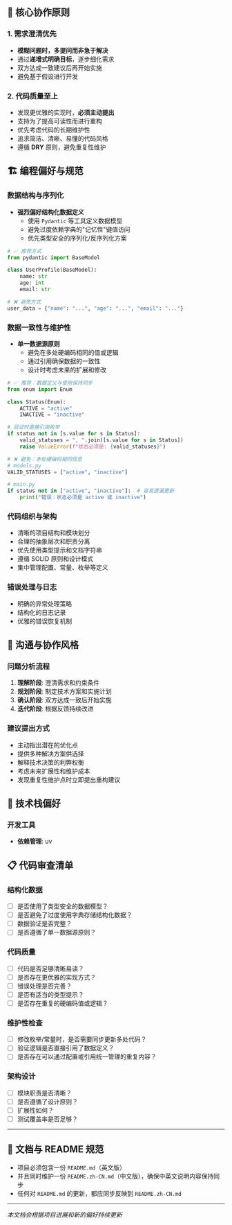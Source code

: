 ## 🎯 核心协作原则

### 1. 需求澄清优先
- **模糊问题时，多提问而非急于解决**
- 通过**递增式明确目标**，逐步细化需求
- 双方达成一致建议后再开始实施
- 避免基于假设进行开发

### 2. 代码质量至上
- 发现更优雅的实现时，**必须主动提出**
- 支持为了提高可读性而进行重构
- 优先考虑代码的长期维护性
- 追求简洁、清晰、易懂的代码风格
- 遵循 **DRY** 原则，避免重复性维护

## 🏗️ 编程偏好与规范

### 数据结构与序列化
- **强烈偏好结构化数据定义**
  - 使用 `Pydantic` 等工具定义数据模型
  - 避免过度依赖字典的"记忆性"键值访问
  - 优先类型安全的序列化/反序列化方案

```python
# ✅ 推荐方式
from pydantic import BaseModel

class UserProfile(BaseModel):
    name: str
    age: int
    email: str

# ❌ 避免方式
user_data = {"name": "...", "age": "...", "email": "..."}
```

### 数据一致性与维护性
- **单一数据源原则**
  - 避免在多处硬编码相同的值或逻辑
  - 通过引用确保数据的一致性
  - 设计时考虑未来的扩展和修改

```python
# ✅ 推荐：数据定义与使用保持同步
from enum import Enum

class Status(Enum):
    ACTIVE = "active"
    INACTIVE = "inactive"

# 验证时直接引用枚举
if status not in [s.value for s in Status]:
    valid_statuses = ", ".join([s.value for s in Status])
    raise ValueError(f"状态必须是: {valid_statuses}")

# ❌ 避免：多处硬编码相同信息
# models.py
VALID_STATUSES = ["active", "inactive"]

# main.py
if status not in ["active", "inactive"]:  # 容易遗漏更新
    print("错误：状态必须是 active 或 inactive")
```

### 代码组织与架构
- 清晰的项目结构和模块划分
- 合理的抽象层次和职责分离
- 优先使用类型提示和文档字符串
- 遵循 SOLID 原则和设计模式
- 集中管理配置、常量、枚举等定义

### 错误处理与日志
- 明确的异常处理策略
- 结构化的日志记录
- 优雅的错误恢复机制

## 💬 沟通与协作风格

### 问题分析流程
1. **理解阶段**: 澄清需求和约束条件
2. **规划阶段**: 制定技术方案和实施计划
3. **确认阶段**: 双方达成一致后开始实施
4. **迭代阶段**: 根据反馈持续改进

### 建议提出方式
- 主动指出潜在的优化点
- 提供多种解决方案供选择
- 解释技术决策的利弊权衡
- 考虑未来扩展性和维护成本
- 发现重复性维护点时立即提出重构建议

## 🔧 技术栈偏好

### 开发工具
- **依赖管理**: uv

## 📋 代码审查清单

### 结构化数据
- [ ] 是否使用了类型安全的数据模型？
- [ ] 是否避免了过度使用字典存储结构化数据？
- [ ] 数据验证是否完整？
- [ ] 是否遵循了单一数据源原则？

### 代码质量
- [ ] 代码是否足够清晰易读？
- [ ] 是否存在更优雅的实现方式？
- [ ] 错误处理是否完善？
- [ ] 是否有适当的类型提示？
- [ ] 是否存在重复的硬编码值或逻辑？

### 维护性检查
- [ ] 修改枚举/常量时，是否需要同步更新多处代码？
- [ ] 验证逻辑是否直接引用了数据定义？
- [ ] 是否存在可以通过配置或引用统一管理的重复内容？

### 架构设计
- [ ] 模块职责是否清晰？
- [ ] 是否遵循了设计原则？
- [ ] 扩展性如何？
- [ ] 测试覆盖率是否足够？

---

## 📄 文档与 README 规范
- 项目必须包含一份 `README.md`（英文版）
- 并且同时维护一份 `README.zh-CN.md`（中文版），确保中英文说明内容保持同步
- 任何对 `README.md` 的更新，都应同步反映到 `README.zh-CN.md`

---

*本文档会根据项目进展和新的偏好持续更新*
